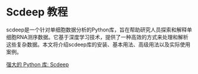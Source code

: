 # Scdeep 教程

<show-structure depth="3"/>

scdeep是一个针对单细胞数据分析的Python库，旨在帮助研究人员探索和解释单细胞RNA测序数据。它基于深度学习技术，提供了一种高效的方式来处理和解析这些复杂数据。本文将介绍scdeep库的安装、基本用法、高级用法以及实际使用案例。

<seealso>
<category ref="ref_docs">
    <a href="https://mp.weixin.qq.com/s/Fu7_kiFS_khQlJJ_MhXjSw">强大的 Python 库: Scdeep</a>
</category>
<category ref="ref_github">
</category>
<category ref="ref_issues">
</category>
<category ref="ref_hf">
</category>
<category ref="ref_ms">
</category>
</seealso>
